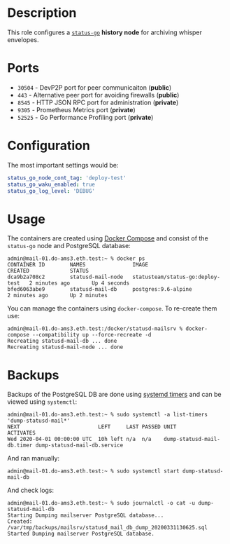 # Description

This role configures a [`status-go`](https://github.com/status-im/status-go) __history node__ for archiving whisper envelopes.

# Ports

* `30504` - DevP2P port for peer communicaiton (__public__)
* `443` - Alternative peer port for avoiding firewalls (__public__)
* `8545` - HTTP JSON RPC port for administration (__private__)
* `9305` - Prometheus Metrics port (__private__)
* `52525` - Go Performance Profiling port (__private__)

# Configuration

The most important settings would be:
```yaml
status_go_node_cont_tag: 'deploy-test'
status_go_waku_enabled: true
status_go_log_level: 'DEBUG'
```

# Usage

The containers are created using [Docker Compose](https://docs.docker.com/compose/) and consist of the `status-go` node and PostgreSQL database:
```
admin@mail-01.do-ams3.eth.test:~ % docker ps 
CONTAINER ID        NAMES               IMAGE                              CREATED             STATUS
dca9b2a708c2        statusd-mail-node   statusteam/status-go:deploy-test   2 minutes ago       Up 4 seconds
bfed6063abe9        statusd-mail-db     postgres:9.6-alpine                2 minutes ago       Up 2 minutes
```
You can manage the containers using `docker-compose`. To re-create them use:
```
admin@mail-01.do-ams3.eth.test:/docker/statusd-mailsrv % docker-compose --compatibility up --force-recreate -d
Recreating statusd-mail-db ... done
Recreating statusd-mail-node ... done
```

# Backups

Backups of the PostgreSQL DB are done using [systemd timers](https://www.freedesktop.org/software/systemd/man/systemd.timer.html) and can be viewed using `systemctl`:
```
admin@mail-01.do-ams3.eth.test:~ % sudo systemctl -a list-timers 'dump-statusd-mail*'   
NEXT                         LEFT     LAST PASSED UNIT                       ACTIVATES
Wed 2020-04-01 00:00:00 UTC  10h left n/a  n/a    dump-statusd-mail-db.timer dump-statusd-mail-db.service
```
And ran manually:
```
admin@mail-01.do-ams3.eth.test:~ % sudo systemctl start dump-statusd-mail-db
```
And check logs:
```
admin@mail-01.do-ams3.eth.test:~ % sudo journalctl -o cat -u dump-statusd-mail-db
Starting Dumping mailserver PostgreSQL database...
Created: /var/tmp/backups/mailsrv/statusd_mail_db_dump_20200331130625.sql
Started Dumping mailserver PostgreSQL database.
```
